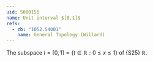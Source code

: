```yaml
---
uid: S000158
name: Unit interval $[0,1]$
refs:
  - zb: "1052.54001"
    name: General Topology (Willard)
---
```


The subspace $I=[0,1]=\{t\in \mathbb R : 0\leq x \leq 1\}$ of {S25} $\mathbb{R}$.
